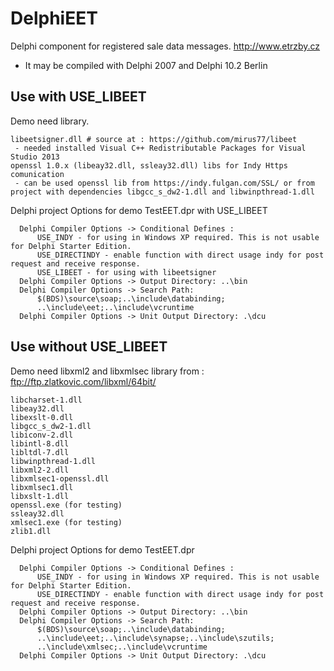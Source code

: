 # DelphiEET
Delphi component for registered sale data messages. http://www.etrzby.cz

- It may be compiled with Delphi 2007 and Delphi 10.2 Berlin


## Use  with USE_LIBEET
Demo need library.

```
libeetsigner.dll # source at : https://github.com/mirus77/libeet
 - needed installed Visual C++ Redistributable Packages for Visual Studio 2013
openssl 1.0.x (libeay32.dll, ssleay32.dll) libs for Indy Https comunication
 - can be used openssl lib from https://indy.fulgan.com/SSL/ or from project with dependencies libgcc_s_dw2-1.dll and libwinpthread-1.dll
```
Delphi project Options for demo TestEET.dpr with USE_LIBEET

```
  Delphi Compiler Options -> Conditional Defines : 
      USE_INDY - for using in Windows XP required. This is not usable for Delphi Starter Edition.
      USE_DIRECTINDY - enable function with direct usage indy for post request and receive response.
      USE_LIBEET - for using with libeetsigner
  Delphi Compiler Options -> Output Directory: ..\bin
  Delphi Compiler Options -> Search Path: 
      $(BDS)\source\soap;..\include\databinding;
      ..\include\eet;..\include\vcruntime
  Delphi Compiler Options -> Unit Output Directory: .\dcu
```


## Use without USE_LIBEET
Demo need libxml2 and libxmlsec library from : ftp://ftp.zlatkovic.com/libxml/64bit/
```
libcharset-1.dll
libeay32.dll
libexslt-0.dll
libgcc_s_dw2-1.dll
libiconv-2.dll
libintl-8.dll
libltdl-7.dll
libwinpthread-1.dll
libxml2-2.dll
libxmlsec1-openssl.dll
libxmlsec1.dll
libxslt-1.dll
openssl.exe (for testing)
ssleay32.dll
xmlsec1.exe (for testing)
zlib1.dll
```

Delphi project Options for demo TestEET.dpr

```
  Delphi Compiler Options -> Conditional Defines : 
      USE_INDY - for using in Windows XP required. This is not usable for Delphi Starter Edition.
      USE_DIRECTINDY - enable function with direct usage indy for post request and receive response.       
  Delphi Compiler Options -> Output Directory: ..\bin
  Delphi Compiler Options -> Search Path: 
      $(BDS)\source\soap;..\include\databinding;
      ..\include\eet;..\include\synapse;..\include\szutils;
      ..\include\xmlsec;..\include\vcruntime
  Delphi Compiler Options -> Unit Output Directory: .\dcu
```

